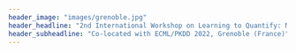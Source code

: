 ```yaml
---
header_image: "images/grenoble.jpg"
header_headline: "2nd International Workshop on Learning to Quantify: Methods and Applications (LQ 2022)" 
header_subheadline: "Co-located with ECML/PKDD 2022, Grenoble (France)" 
---
```



